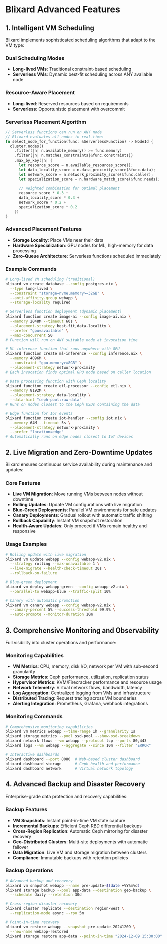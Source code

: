 # Blixard Advanced Features

## 1. Intelligent VM Scheduling

Blixard implements sophisticated scheduling algorithms that adapt to the VM type:

### Dual Scheduling Modes

- **Long-lived VMs**: Traditional constraint-based scheduling
- **Serverless VMs**: Dynamic best-fit scheduling across ANY available node

### Resource-Aware Placement

- **Long-lived**: Reserved resources based on requirements
- **Serverless**: Opportunistic placement with overcommit

### Serverless Placement Algorithm

```rust
// Serverless functions can run on ANY node
// Blixard evaluates all nodes in real-time:
fn select_node_for_function(func: &ServerlessFunction) -> NodeId {
  cluster.nodes()
    .filter(|n| n.available_memory() >= func.memory)
    .filter(|n| n.matches_constraints(&func.constraints))
    .max_by_key(|n| {
      let resource_score = n.available_resources_score();
      let data_locality_score = n.data_proximity_score(&func.data);
      let network_score = n.network_proximity_score(&func.caller);
      let specialization_score = n.hardware_match_score(&func.needs);
      
      // Weighted combination for optimal placement
      resource_score * 0.3 + 
      data_locality_score * 0.3 +
      network_score * 0.2 +
      specialization_score * 0.2
    })
}
```

### Advanced Placement Features

- **Storage Locality**: Place VMs near their data
- **Hardware Specialization**: GPU nodes for ML, high-memory for data processing
- **Zero-Queue Architecture**: Serverless functions scheduled immediately

### Example Commands

```bash
# Long-lived VM scheduling (traditional)
blixard vm create database --config postgres.nix \
  --type long-lived \
  --constraint "storage=nvme,memory>=32GB" \
  --anti-affinity-group webapp \
  --storage-locality required

# Serverless function deployment (dynamic placement)
blixard function create image-ai --config image-ai.nix \
  --memory 2048M --timeout 60s \
  --placement-strategy best-fit,data-locality \
  --prefer "gpu=available" \
  --max-concurrent 50
# Function will run on ANY suitable node at invocation time

# ML inference function that runs anywhere with GPU
blixard function create ml-inference --config inference.nix \
  --memory 4096M \
  --constraint "gpu.memory>=8GB" \
  --placement-strategy network-proximity
# Each invocation finds optimal GPU node based on caller location

# Data processing function with Ceph locality
blixard function create etl-processor --config etl.nix \
  --memory 8192M \
  --placement-strategy data-locality \
  --data-hint "ceph-pool:raw-data"
# Runs on nodes closest to the Ceph OSDs containing the data

# Edge function for IoT events  
blixard function create iot-handler --config iot.nix \
  --memory 64M --timeout 5s \
  --placement-strategy network-proximity \
  --prefer "location=edge"
# Automatically runs on edge nodes closest to IoT devices
```

## 2. Live Migration and Zero-Downtime Updates

Blixard ensures continuous service availability during maintenance and updates:

### Core Features

- **Live VM Migration**: Move running VMs between nodes without downtime
- **Rolling Updates**: Update VM configurations with live migration
- **Blue-Green Deployments**: Parallel VM environments for safe updates
- **Canary Deployments**: Gradual rollout with automatic traffic shifting
- **Rollback Capability**: Instant VM snapshot restoration
- **Health-Aware Updates**: Only proceed if VMs remain healthy and responsive

### Usage Examples

```bash
# Rolling update with live migration
blixard vm update webapp --config webapp-v2.nix \
  --strategy rolling --max-unavailable 1 \
  --live-migrate --health-check-timeout 30s \
  --rollback-on-failure

# Blue-green deployment
blixard vm deploy webapp-green --config webapp-v2.nix \
  --parallel-to webapp-blue --traffic-split 10%

# Canary with automatic promotion
blixard vm canary webapp --config webapp-v2.nix \
  --canary-percent 5% --success-threshold 99.9% \
  --auto-promote --monitor-duration 10m
```

## 3. Comprehensive Monitoring and Observability

Full visibility into cluster operations and performance:

### Monitoring Capabilities

- **VM Metrics**: CPU, memory, disk I/O, network per VM with sub-second granularity
- **Storage Metrics**: Ceph performance, utilization, replication status
- **Hypervisor Metrics**: KVM/Firecracker performance and resource usage
- **Network Telemetry**: Virtual network flows, bandwidth, latency
- **Log Aggregation**: Centralized logging from VMs and infrastructure
- **Distributed Tracing**: Request tracing across VM boundaries
- **Alerting Integration**: Prometheus, Grafana, webhook integrations

### Monitoring Commands

```bash
# Comprehensive monitoring capabilities
blixard vm metrics webapp --time-range 1h --granularity 1s
blixard storage metrics --pool ssd-pool --show-osd-breakdown
blixard network flows --vm webapp --protocol tcp --ports 80,443
blixard logs --vm webapp --aggregate --since 10m --filter "ERROR"

# Interactive dashboards
blixard dashboard --port 8080  # Web-based cluster dashboard
blixard dashboard storage      # Ceph health and performance
blixard dashboard network      # Virtual network topology
```

## 4. Advanced Backup and Disaster Recovery

Enterprise-grade data protection and recovery capabilities:

### Backup Features

- **VM Snapshots**: Instant point-in-time VM state capture
- **Incremental Backups**: Efficient Ceph RBD differential backups
- **Cross-Region Replication**: Automatic Ceph mirroring for disaster recovery
- **Geo-Distributed Clusters**: Multi-site deployments with automatic failover
- **Data Migration**: Live VM and storage migration between clusters
- **Compliance**: Immutable backups with retention policies

### Backup Operations

```bash
# Advanced backup and recovery
blixard vm snapshot webapp --name pre-update-$(date +%Y%m%d)
blixard storage backup --pool app-data --destination geo-backup \
  --schedule daily --retention 30d

# Cross-region disaster recovery
blixard cluster replicate --destination region-west \
  --replication-mode async --rpo 5m

# Point-in-time recovery
blixard vm restore webapp --snapshot pre-update-20241209 \
  --new-name webapp-restored
blixard storage restore app-data --point-in-time "2024-12-09 15:30:00"
```